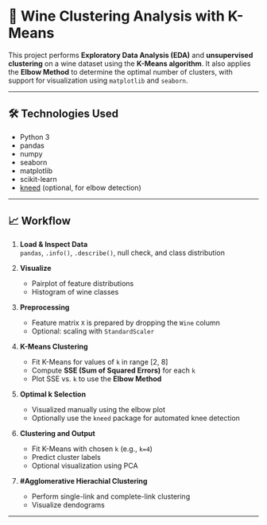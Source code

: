 # 🍷 Wine Clustering Analysis with K-Means

This project performs **Exploratory Data Analysis (EDA)** and **unsupervised clustering** on a wine dataset using the **K-Means algorithm**. It also applies the **Elbow Method** to determine the optimal number of clusters, with support for visualization using `matplotlib` and `seaborn`.

---

## 🛠️ Technologies Used

- Python 3
- pandas
- numpy
- seaborn
- matplotlib
- scikit-learn
- [kneed](https://github.com/arvkevi/kneed) (optional, for elbow detection)

---

## 📈 Workflow

1. **Load & Inspect Data**  
   `pandas`, `.info()`, `.describe()`, null check, and class distribution

2. **Visualize**

   - Pairplot of feature distributions
   - Histogram of wine classes

3. **Preprocessing**

   - Feature matrix `X` is prepared by dropping the `Wine` column
   - Optional: scaling with `StandardScaler`

4. **K-Means Clustering**

   - Fit K-Means for values of `k` in range [2, 8]
   - Compute **SSE (Sum of Squared Errors)** for each `k`
   - Plot SSE vs. `k` to use the **Elbow Method**

5. **Optimal k Selection**

   - Visualized manually using the elbow plot
   - Optionally use the `kneed` package for automated knee detection

6. **Clustering and Output**

   - Fit K-Means with chosen `k` (e.g., `k=4`)
   - Predict cluster labels
   - Optional visualization using PCA

7. **#Agglomerative Hierachial Clustering**
   - Perform single-link and complete-link clustering
   - Visualize dendograms

---
